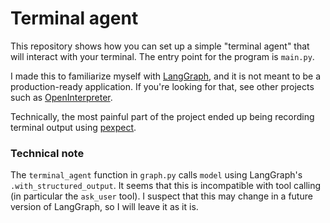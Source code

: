 # Terminal agent

This repository shows how you can set up a simple "terminal agent" that will interact with your terminal. The entry point for the program is `main.py`.

I made this to familiarize myself with [LangGraph](https://langchain-ai.github.io/langgraph/), and it is not meant to be a production-ready application. If you're looking for that, see other projects such as [OpenInterpreter](https://github.com/OpenInterpreter/open-interpreter).

Technically, the most painful part of the project ended up being recording terminal output using [pexpect](https://github.com/pexpect/pexpect).

### Technical note

The `terminal_agent` function in `graph.py` calls `model` using LangGraph's `.with_structured_output`. It seems that this is incompatible with tool calling (in particular the `ask_user` tool). I suspect that this may change in a future version of LangGraph, so I will leave it as it is.
